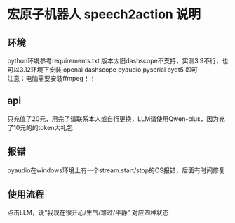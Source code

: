 # 宏原子机器人 speech2action 说明

## 环境
python环境参考requirements.txt 版本太旧dashscope不支持，实测3.9不行，也可以3.12环境下安装 openai dashscope pyaudio
 pyserial pyqt5 即可   
注意：电脑需要安装ffmpeg！！

## api
只充值了20元，用完了请联系本人或自行更换，LLM请使用Qwen-plus，因为充了10元的的token大礼包

## 报错
pyaudio在windows环境上有一个stream.start/stop的OS报错，后面有时间修复

## 使用流程
点击LLM，说“我现在很开心/生气/难过/平静” 对应四种状态
